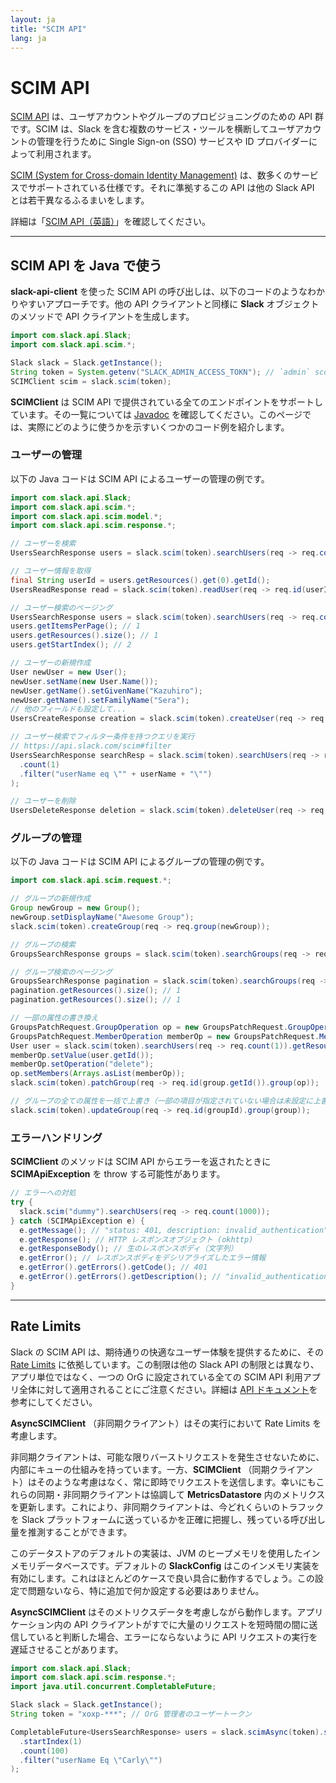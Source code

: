 ```yaml
---
layout: ja
title: "SCIM API"
lang: ja
---
```


# SCIM API

[SCIM API](https://api.slack.com/scim) は、ユーザアカウントやグループのプロビジョニングのための API 群です。SCIM は、Slack を含む複数のサービス・ツールを横断してユーザアカウントの管理を行うために Single Sign-on (SSO) サービスや ID プロバイダーによって利用されます。

[SCIM (System for Cross-domain Identity Management)](http://www.simplecloud.info/) は、数多くのサービスでサポートされている仕様です。それに準拠するこの API は他の Slack API とは若干異なるふるまいをします。

詳細は「[SCIM API（英語）](https://api.slack.com/scim)」を確認してください。

---
## SCIM API を Java で使う

**slack-api-client** を使った SCIM API の呼び出しは、以下のコードのようなわかりやすいアプローチです。他の API クライアントと同様に **Slack** オブジェクトのメソッドで API クライアントを生成します。

```java
import com.slack.api.Slack;
import com.slack.api.scim.*;

Slack slack = Slack.getInstance();
String token = System.getenv("SLACK_ADMIN_ACCESS_TOKN"); // `admin` scope が必要
SCIMClient scim = slack.scim(token);
```

**SCIMClient** は SCIM API で提供されている全てのエンドポイントをサポートしています。その一覧については [Javadoc](https://oss.sonatype.org/service/local/repositories/releases/archive/com/slack/api/slack-api-client/sdkLatestVersion/slack-api-client-sdkLatestVersion-javadoc.jar/!/com/slack/api/scim/SCIMClient.html) を確認してください。このページでは、実際にどのように使うかを示すいくつかのコード例を紹介します。

### ユーザーの管理

以下の Java コードは SCIM API によるユーザーの管理の例です。

```java
import com.slack.api.Slack;
import com.slack.api.scim.*;
import com.slack.api.scim.model.*;
import com.slack.api.scim.response.*;

// ユーザーを検索
UsersSearchResponse users = slack.scim(token).searchUsers(req -> req.count(1000));

// ユーザー情報を取得
final String userId = users.getResources().get(0).getId();
UsersReadResponse read = slack.scim(token).readUser(req -> req.id(userId));

// ユーザー検索のページング
UsersSearchResponse users = slack.scim(token).searchUsers(req -> req.count(1).startIndex(2));
users.getItemsPerPage(); // 1
users.getResources().size(); // 1
users.getStartIndex(); // 2

// ユーザーの新規作成
User newUser = new User();
newUser.setName(new User.Name());
newUser.getName().setGivenName("Kazuhiro");
newUser.getName().setFamilyName("Sera");
// 他のフィールドも設定して...
UsersCreateResponse creation = slack.scim(token).createUser(req -> req.user(newUser));

// ユーザー検索でフィルター条件を持つクエリを実行
// https://api.slack.com/scim#filter
UsersSearchResponse searchResp = slack.scim(token).searchUsers(req -> req
  .count(1)
  .filter("userName eq \"" + userName + "\"")
);

// ユーザーを削除
UsersDeleteResponse deletion = slack.scim(token).deleteUser(req -> req.id(userId));
```

### グループの管理

以下の Java コードは SCIM API によるグループの管理の例です。

```java
import com.slack.api.scim.request.*;

// グループの新規作成
Group newGroup = new Group();
newGroup.setDisplayName("Awesome Group");
slack.scim(token).createGroup(req -> req.group(newGroup));

// グループの検索
GroupsSearchResponse groups = slack.scim(token).searchGroups(req -> req.count(1000));

// グループ検索のページング
GroupsSearchResponse pagination = slack.scim(token).searchGroups(req -> req.count(1));
pagination.getResources().size(); // 1
pagination.getResources().size(); // 1

// 一部の属性の書き換え
GroupsPatchRequest.GroupOperation op = new GroupsPatchRequest.GroupOperation();
GroupsPatchRequest.MemberOperation memberOp = new GroupsPatchRequest.MemberOperation();
User user = slack.scim(token).searchUsers(req -> req.count(1)).getResources().get(0);
memberOp.setValue(user.getId());
memberOp.setOperation("delete");
op.setMembers(Arrays.asList(memberOp));
slack.scim(token).patchGroup(req -> req.id(group.getId()).group(op));

// グループの全ての属性を一括で上書き（一部の項目が指定されていない場合は未設定に上書き）
slack.scim(token).updateGroup(req -> req.id(groupId).group(group));
```

### エラーハンドリング

**SCIMClient** のメソッドは SCIM API からエラーを返されたときに **SCIMApiException** を throw する可能性があります。

```java
// エラーへの対処
try {
  slack.scim("dummy").searchUsers(req -> req.count(1000));
} catch (SCIMApiException e) {
  e.getMessage(); // "status: 401, description: invalid_authentication"
  e.getResponse(); // HTTP レスポンスオブジェクト (okhttp)
  e.getResponseBody(); // 生のレスポンスボディ（文字列）
  e.getError(); // レスポンスボディをデシリアライズしたエラー情報
  e.getError().getErrors().getCode(); // 401
  e.getError().getErrors().getDescription(); // "invalid_authentication"
}
```

---
## Rate Limits

Slack の SCIM API は、期待通りの快適なユーザー体験を提供するために、その [Rate Limits](https://api.slack.com/docs/rate-limits) に依拠しています。この制限は他の Slack API の制限とは異なり、アプリ単位ではなく、一つの OrG に設定されている全ての SCIM API 利用アプリ全体に対して適用されることにご注意ください。詳細は [API ドキュメント](https://api.slack.com/admins/scim#ratelimits)を参考にしてください。

**AsyncSCIMClient** （非同期クライアント）はその実行において Rate Limits を考慮します。

非同期クライアントは、可能な限りバーストリクエストを発生させないために、内部にキューの仕組みを持っています。一方、**SCIMClient** （同期クライアント）はそのような考慮はなく、常に即時でリクエストを送信します。幸いにもこれらの同期・非同期クライアントは協調して **MetricsDatastore** 内のメトリクスを更新します。これにより、非同期クライアントは、今どれくらいのトラフックを Slack プラットフォームに送っているかを正確に把握し、残っている呼び出し量を推測することができます。

このデータストアのデフォルトの実装は、JVM のヒープメモリを使用したインメモリデータベースです。デフォルトの **SlackConfig** はこのインメモリ実装を有効にします。これはほとんどのケースで良い具合に動作するでしょう。この設定で問題ないなら、特に追加で何か設定する必要はありません。

**AsyncSCIMClient** はそのメトリクスデータを考慮しながら動作します。アプリケーション内の API クライアントがすでに大量のリクエストを短時間の間に送信していると判断した場合、エラーにならないように API リクエストの実行を遅延させることがあります。

```java
import com.slack.api.Slack;
import com.slack.api.scim.response.*;
import java.util.concurrent.CompletableFuture;

Slack slack = Slack.getInstance();
String token = "xoxp-***"; // OrG 管理者のユーザートークン

CompletableFuture<UsersSearchResponse> users = slack.scimAsync(token).searchUsers(req -> req
  .startIndex(1)
  .count(100)
  .filter("userName Eq \"Carly\"")
);
```